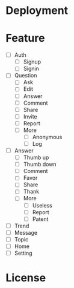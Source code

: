 # Deployment
# Feature
- [ ] Auth
    - [ ] Signup
    - [ ] Signin
- [ ] Question
    - [ ] Ask
    - [ ] Edit
    - [ ] Answer
    - [ ] Comment
    - [ ] Share
    - [ ] Invite
    - [ ] Report
    - [ ] More
        - [ ] Anonymous
        - [ ] Log
- [ ] Answer
    - [ ] Thumb up
    - [ ] Thumb down
    - [ ] Comment
    - [ ] Favor
    - [ ] Share
    - [ ] Thank
    - [ ] More
        - [ ] Useless
        - [ ] Report
        - [ ] Patent
- [ ] Trend
- [ ] Message
- [ ] Topic
- [ ] Home
- [ ] Setting
# License